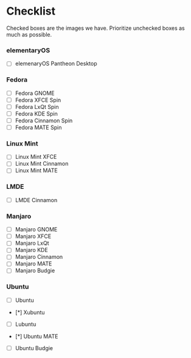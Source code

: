 # Checklist

Checked boxes are the images we have. Prioritize unchecked boxes as much as possible.

### elementaryOS
- [ ] elemenaryOS Pantheon Desktop

### Fedora
- [ ] Fedora GNOME
- [ ] Fedora XFCE Spin
- [ ] Fedora LxQt Spin
- [ ] Fedora KDE Spin
- [ ] Fedora Cinnamon Spin
- [ ] Fedora MATE Spin

### Linux Mint
- [ ] Linux Mint XFCE
- [ ] Linux Mint Cinnamon
- [ ] Linux Mint MATE

### LMDE
- [ ] LMDE Cinnamon

### Manjaro
- [ ] Manjaro GNOME
- [ ] Manjaro XFCE
- [ ] Manjaro LxQt
- [ ] Manjaro KDE
- [ ] Manjaro Cinnamon
- [ ] Manjaro MATE
- [ ] Manjaro Budgie

### Ubuntu
- [ ] Ubuntu
- [*] Xubuntu
- [ ] Lubuntu
- [*] Ubuntu MATE
- [ ] Ubuntu Budgie

